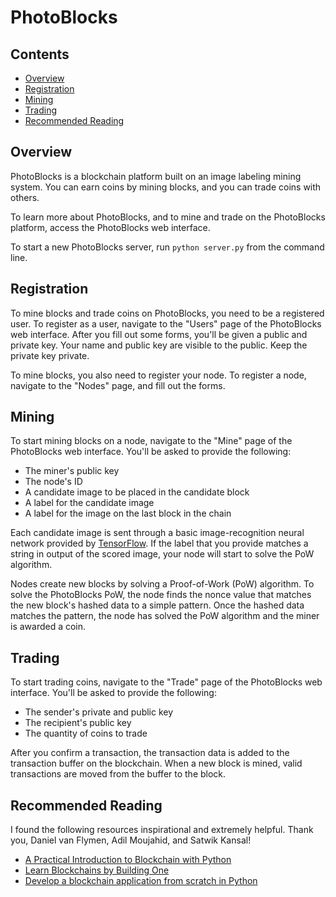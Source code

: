 # PhotoBlocks

## Contents
* [Overview](#overview)
* [Registration](#registration)
* [Mining](#mining)
* [Trading](#trading)
* [Recommended Reading](#recommended-reading)

## Overview
PhotoBlocks is a blockchain platform built on an image labeling mining system. You can earn coins by mining blocks, and you can 
trade coins with others.

To learn more about PhotoBlocks, and to mine and trade on the PhotoBlocks platform, access the PhotoBlocks web interface.

To start a new PhotoBlocks server, run `python server.py` from the command line.

## Registration
To mine blocks and trade coins on PhotoBlocks, you need to be a registered user. To register as a user, navigate to the "Users" page 
of the PhotoBlocks web interface. After you fill out some forms, you'll be given a public and private key. Your name and public key are 
visible to the public. Keep the private key private.

To mine blocks, you also need to register your node. To register a node, navigate to the "Nodes" page, and fill out the forms.

## Mining
To start mining blocks on a node, navigate to the "Mine" page of the PhotoBlocks web interface. You'll be asked to provide the 
following:
* The miner's public key
* The node's ID
* A candidate image to be placed in the candidate block
* A label for the candidate image
* A label for the image on the last block in the chain

Each candidate image is sent through a basic image-recognition neural network provided by
[TensorFlow](https://www.tensorflow.org/tutorials/image_recognition). If the label that you provide matches a string in output of the 
scored image, your node will start to solve the PoW algorithm. 

Nodes create new blocks by solving a Proof-of-Work (PoW) algorithm. To solve the PhotoBlocks PoW, the node finds 
the nonce value that matches the new block's hashed data to a simple pattern. Once the hashed data matches the pattern, the node has 
solved the PoW algorithm and the miner is awarded a coin.
 
## Trading
To start trading coins, navigate to the "Trade" page of the PhotoBlocks web interface. You'll be asked to provide the following:
* The sender's private and public key
* The recipient's public key
* The quantity of coins to trade
 
After you confirm a transaction, the transaction data is added to the transaction buffer on the blockchain. When a new 
block is mined, valid transactions are moved from the buffer to the block.

## Recommended Reading
I found the following resources inspirational and extremely helpful. Thank you, Daniel van Flymen, Adil Moujahid, and Satwik Kansal!

* [A Practical Introduction to Blockchain with Python](http://adilmoujahid.com/posts/2018)
* [Learn Blockchains by Building One](https://hackernoon.com/learn-blockchains-by-building-one-117428612f46)
* [Develop a blockchain application from scratch in Python](https://www.ibm.com/developerworks/cloud/library/cl-develop-blockchain-app-in-python/index.html)
